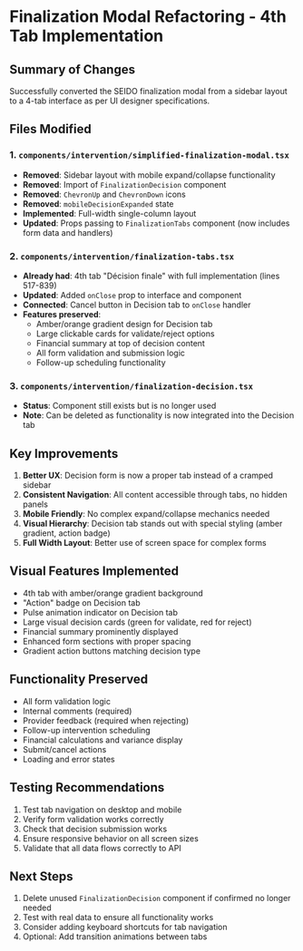 # Finalization Modal Refactoring - 4th Tab Implementation

## Summary of Changes

Successfully converted the SEIDO finalization modal from a sidebar layout to a 4-tab interface as per UI designer specifications.

## Files Modified

### 1. `components/intervention/simplified-finalization-modal.tsx`
- **Removed**: Sidebar layout with mobile expand/collapse functionality
- **Removed**: Import of `FinalizationDecision` component
- **Removed**: `ChevronUp` and `ChevronDown` icons
- **Removed**: `mobileDecisionExpanded` state
- **Implemented**: Full-width single-column layout
- **Updated**: Props passing to `FinalizationTabs` component (now includes form data and handlers)

### 2. `components/intervention/finalization-tabs.tsx`
- **Already had**: 4th tab "Décision finale" with full implementation (lines 517-839)
- **Updated**: Added `onClose` prop to interface and component
- **Connected**: Cancel button in Decision tab to `onClose` handler
- **Features preserved**:
  - Amber/orange gradient design for Decision tab
  - Large clickable cards for validate/reject options
  - Financial summary at top of decision content
  - All form validation and submission logic
  - Follow-up scheduling functionality

### 3. `components/intervention/finalization-decision.tsx`
- **Status**: Component still exists but is no longer used
- **Note**: Can be deleted as functionality is now integrated into the Decision tab

## Key Improvements

1. **Better UX**: Decision form is now a proper tab instead of a cramped sidebar
2. **Consistent Navigation**: All content accessible through tabs, no hidden panels
3. **Mobile Friendly**: No complex expand/collapse mechanics needed
4. **Visual Hierarchy**: Decision tab stands out with special styling (amber gradient, action badge)
5. **Full Width Layout**: Better use of screen space for complex forms

## Visual Features Implemented

- 4th tab with amber/orange gradient background
- "Action" badge on Decision tab
- Pulse animation indicator on Decision tab
- Large visual decision cards (green for validate, red for reject)
- Financial summary prominently displayed
- Enhanced form sections with proper spacing
- Gradient action buttons matching decision type

## Functionality Preserved

- All form validation logic
- Internal comments (required)
- Provider feedback (required when rejecting)
- Follow-up intervention scheduling
- Financial calculations and variance display
- Submit/cancel actions
- Loading and error states

## Testing Recommendations

1. Test tab navigation on desktop and mobile
2. Verify form validation works correctly
3. Check that decision submission works
4. Ensure responsive behavior on all screen sizes
5. Validate that all data flows correctly to API

## Next Steps

1. Delete unused `FinalizationDecision` component if confirmed no longer needed
2. Test with real data to ensure all functionality works
3. Consider adding keyboard shortcuts for tab navigation
4. Optional: Add transition animations between tabs